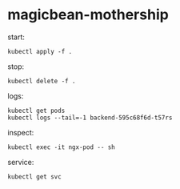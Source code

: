 # magicbean-mothership


start:

```
kubectl apply -f .         
```
 
stop:

```
kubectl delete -f .
```

logs:

```
kubectl get pods
kubectl logs --tail=-1 backend-595c68f6d-t57rs 
```

inspect:

```
kubectl exec -it ngx-pod -- sh
```

service:

```
kubectl get svc  
```
